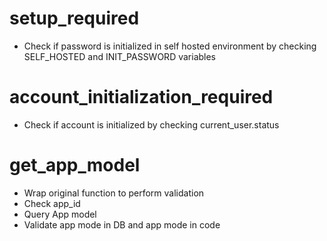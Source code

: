 # setup_required
- Check if password is initialized in self hosted environment by checking SELF_HOSTED and INIT_PASSWORD variables

# account_initialization_required
- Check if account is initialized by checking current_user.status

# get_app_model
- Wrap original function to perform validation
- Check app_id
- Query App model
- Validate app mode in DB and app mode in code
